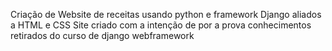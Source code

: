 Criação de Website de receitas usando python e framework Django aliados a HTML e CSS
Site criado com a intenção de por a prova conhecimentos retirados do curso de django webframework
